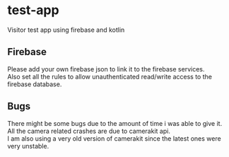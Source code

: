 # test-app
Visitor test app using firebase and kotlin

## Firebase

Please add your own firebase json to link it to the firebase services.  
Also set all the rules to allow unauthenticated read/write access to the firebase database.  

## Bugs

There might be some bugs due to the amount of time i was able to give it.  
All the camera related crashes are due to camerakit api.  
I am also using a very old version of camerakit since the latest ones were very unstable.
